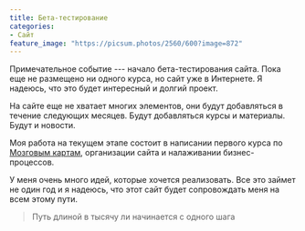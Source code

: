 ```yaml
---
title: Бета-тестирование
categories:
- Сайт
feature_image: "https://picsum.photos/2560/600?image=872"
---
```


Примечательное событие --- начало бета-тестирования сайта.  Пока еще
не размещено ни одного курса, но сайт уже в Интернете.  Я надеюсь, что
это будет интересный и долгий проект.

На сайте еще не хватает многих элементов, они будут добавляться в
течение следующих месяцев.  Будут добавляться курсы и материалы.
Будут и новости.

Моя работа на текущем этапе состоит в написании первого курса по
[Мозговым картам](/courses/mindmaps/index.html), организации сайта и
налаживании бизнес-процессов.

У меня очень много идей, которые хочется реализовать.  Все это займет
не один год и я надеюсь, что этот сайт будет сопровождать меня на всем
этому пути.

> Путь длиной в тысячу ли начинается с одного шага

